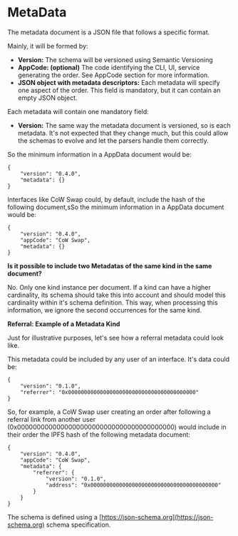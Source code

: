 # MetaData

The metadata document is a JSON file that follows a specific format.

Mainly, it will be formed by:&#x20;

* **Version:** The schema will be versioned using Semantic Versioning&#x20;
* **AppCode: (optional)** The code identifying the CLI, UI, service generating the order. See AppCode section for more information.&#x20;
* **JSON object with metadata descriptors:** Each metadata will specify one aspect of the order. This field is mandatory, but it can contain an empty JSON object.

Each metadata will contain one mandatory field:&#x20;

* **Version:** The same way the metadata document is versioned, so is each metadata. It's not expected that they change much, but this could allow the schemas to evolve and let the parsers handle them correctly.

So the minimum information in a AppData document would be:

```
{ 
    "version": "0.4.0", 
    "metadata": {} 
}
```

Interfaces like CoW Swap could, by default, include the hash of the following document,sSo the minimum information in a AppData document would be:&#x20;

```
{ 
    "version": "0.4.0", 
    "appCode": "CoW Swap", 
    "metadata": {} 
}
```

**Is it possible to include two Metadatas of the same kind in the same document?**&#x20;

No. Only one kind instance per document. If a kind can have a higher cardinality, its schema should take this into account and should model this cardinality within it's schema definition. This way, when processing this information, we ignore the second occurrences for the same kind.

**Referral: Example of a Metadata Kind**&#x20;

Just for illustrative purposes, let's see how a referral metadata could look like.

This metadata could be included by any user of an interface. It's data could be:

```
{ 
    "version": "0.1.0",
    "referrer": "0x0000000000000000000000000000000000000000" 
}
```

So, for example, a CoW Swap user creating an order after following a referral link from another user (0x0000000000000000000000000000000000000000) would include in their order the IPFS hash of the following metadata document:

```
{ 
    "version": "0.4.0", 
    "appCode": "CoW Swap", 
    "metadata": { 
        "referrer": { 
            "version": "0.1.0", 
            "address": "0x0000000000000000000000000000000000000000" 
        }  
    } 
}
```

The schema is defined using a [https://json-schema.org](https://json-schema.org) schema specification.
